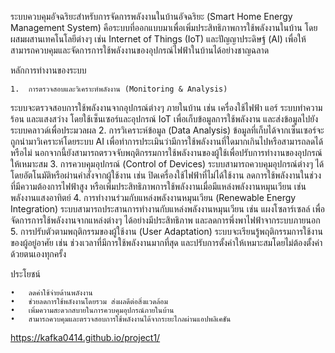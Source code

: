 ระบบควบคุมอัจฉริยะสำหรับการจัดการพลังงานในบ้านอัจฉริยะ (Smart Home Energy Management System) คือระบบที่ออกแบบมาเพื่อเพิ่มประสิทธิภาพการใช้พลังงานในบ้าน โดยผสมผสานเทคโนโลยีต่างๆ เช่น Internet of Things (IoT) และปัญญาประดิษฐ์ (AI) เพื่อให้สามารถควบคุมและจัดการการใช้พลังงานของอุปกรณ์ไฟฟ้าในบ้านได้อย่างชาญฉลาด

หลักการทำงานของระบบ

	1.	การตรวจสอบและวิเคราะห์พลังงาน (Monitoring & Analysis)
ระบบจะตรวจสอบการใช้พลังงานจากอุปกรณ์ต่างๆ ภายในบ้าน เช่น เครื่องใช้ไฟฟ้า แอร์ ระบบทำความร้อน และแสงสว่าง โดยใช้เซ็นเซอร์และอุปกรณ์ IoT เพื่อเก็บข้อมูลการใช้พลังงาน และส่งข้อมูลไปยังระบบคลาวด์เพื่อประมวลผล
	2.	การวิเคราะห์ข้อมูล (Data Analysis)
ข้อมูลที่เก็บได้จากเซ็นเซอร์จะถูกนำมาวิเคราะห์โดยระบบ AI เพื่อทำการประเมินว่ามีการใช้พลังงานที่ใดมากเกินไปหรือสามารถลดได้หรือไม่ นอกจากนี้ยังสามารถตรวจจับพฤติกรรมการใช้พลังงานของผู้ใช้เพื่อปรับการทำงานของอุปกรณ์ให้เหมาะสม
	3.	การควบคุมอุปกรณ์ (Control of Devices)
ระบบสามารถควบคุมอุปกรณ์ต่างๆ ได้โดยอัตโนมัติหรือผ่านคำสั่งจากผู้ใช้งาน เช่น ปิดเครื่องใช้ไฟฟ้าที่ไม่ได้ใช้งาน ลดการใช้พลังงานในช่วงที่มีความต้องการไฟฟ้าสูง หรือเพิ่มประสิทธิภาพการใช้พลังงานเมื่อมีแหล่งพลังงานหมุนเวียน เช่น พลังงานแสงอาทิตย์
	4.	การทำงานร่วมกับแหล่งพลังงานหมุนเวียน (Renewable Energy Integration)
ระบบสามารถประสานการทำงานกับแหล่งพลังงานหมุนเวียน เช่น แผงโซลาร์เซลล์ เพื่อจัดการการใช้พลังงานจากแหล่งต่างๆ ได้อย่างมีประสิทธิภาพ และลดการพึ่งพาไฟฟ้าจากระบบภายนอก
	5.	การปรับตัวตามพฤติกรรมของผู้ใช้งาน (User Adaptation)
ระบบจะเรียนรู้พฤติกรรมการใช้งานของผู้อยู่อาศัย เช่น ช่วงเวลาที่มีการใช้พลังงานมากที่สุด และปรับการตั้งค่าให้เหมาะสมโดยไม่ต้องตั้งค่าด้วยตนเองทุกครั้ง

ประโยชน์

	•	ลดค่าใช้จ่ายด้านพลังงาน
	•	ช่วยลดการใช้พลังงานโดยรวม ส่งผลดีต่อสิ่งแวดล้อม
	•	เพิ่มความสะดวกสบายในการควบคุมอุปกรณ์ภายในบ้าน
	•	สามารถควบคุมและตรวจสอบการใช้พลังงานได้จากระยะไกลผ่านแอปพลิเคชัน
https://kafka0414.github.io/project1/
